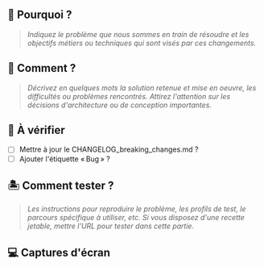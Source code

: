 ## :thinking: Pourquoi ?

> _Indiquez le problème que nous sommes en train de résoudre et les objectifs métiers ou techniques qui sont visés par ces changements._

## :cake: Comment ? <!-- optionnel -->

> _Décrivez en quelques mots la solution retenue et mise en oeuvre, les difficultés ou problèmes rencontrés. Attirez l'attention sur les décisions d'architecture ou de conception importantes._

## :rotating_light: À vérifier

- [ ] Mettre à jour le CHANGELOG_breaking_changes.md ?
- [ ] Ajouter l'étiquette « Bug » ?

## :desert_island: Comment tester ?

> _Les instructions pour reproduire le problème, les profils de test, le parcours spécifique à utiliser, etc. Si vous disposez d'une recette jetable, mettre l'URL pour tester dans cette partie._

## :computer: Captures d'écran <!-- optionnel -->

<!--
# Catégories changelog

 +--------------------------|--------------------------+
 | API                      | Notifications            |
 | Accessibilité            | Page d’accueil           |
 | Admin                    | PASS IAE                 |
 | Annexes financières      | Performances             |
 | Candidature              | Pilotage                 |
 | Connexion                | Profil salarié           |
 | Contrôle a posteriori    | Prescripteur             |
 | Demandes de prolongation | Recherche employeur      |
 | Demandeur d’emploi       | Recherche fiche de poste |
 | Employeur                | Recherche prescripteur   |
 | Fiche de poste           | Stabilité                |
 | Fiche entreprise         | Statistiques             |
 | Fiches salarié           | Tableau de bord          |
 | GEIQ                     | UX/UI                    |
 | Inscription              | Vie privée               |
 +--------------------------|--------------------------+

-->
